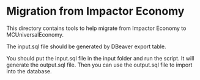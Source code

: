 # Migration from Impactor Economy

This directory contains tools to help migrate from Impactor Economy to MCUniversalEconomy.

The input.sql file should be generated by DBeaver export table.

You should put the input.sql file in the input folder and run the script. It will generate the output.sql file. Then you can use the output.sql file to import into the database.
